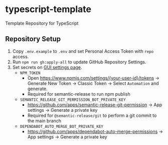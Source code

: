 # typescript-template

Template Repository for TypeScript

## Repository Setup

1. Copy `.env.example` to `.env` and set Personal Access Token with `repo` access.
2. Run `npm run gh:apply-all` to update GitHub Repository Settings.
3. Set secrets on [GUI settings page](https://github.com/noshiro-pf/octokit-safe-types/settings/secrets/actions).
    - `NPM_TOKEN`
        - Open <https://www.npmjs.com/settings/{your-user-id}/tokens> -> Generate New Token -> Classic Token -> Select `Automation` and generate.
        - Required for semantic-release to run npm publish
    - `SEMANTIC_RELEASE_GIT_PERMISSION_BOT_PRIVATE_KEY`
        - <https://github.com/apps/semantic-release-git-permission> -> App settings -> Generate a private key
        - Required for `@semantic-release/git` to perform a git commit to the main branch
    - `DEPENDABOT_AUTO_MERGE_BOT_PRIVATE_KEY`
        - <https://github.com/apps/dependabot-auto-merge-permissions> -> App settings -> Generate a private key
